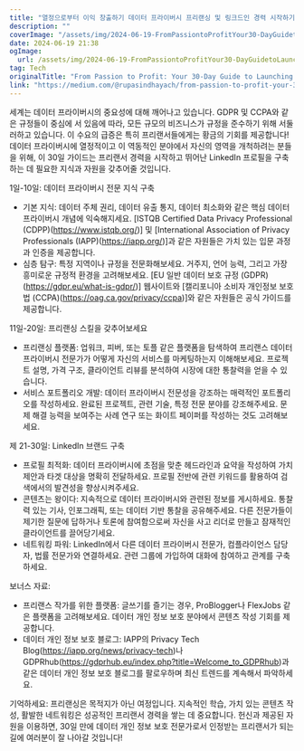 ```yaml
---
title: "열정으로부터 이익 창출하기 데이터 프라이버시 프리랜싱 및 링크드인 경력 시작하기를 위한 30일 가이드"
description: ""
coverImage: "/assets/img/2024-06-19-FromPassiontoProfitYour30-DayGuidetoLaunchingaDataPrivacyFreelancingLinkedInCareer_0.png"
date: 2024-06-19 21:38
ogImage: 
  url: /assets/img/2024-06-19-FromPassiontoProfitYour30-DayGuidetoLaunchingaDataPrivacyFreelancingLinkedInCareer_0.png
tag: Tech
originalTitle: "From Passion to Profit: Your 30-Day Guide to Launching a Data Privacy Freelancing , LinkedIn Career"
link: "https://medium.com/@rupasindhayach/from-passion-to-profit-your-30-day-guide-to-launching-a-data-privacy-freelancing-linkedin-career-05e5818c6780"
---
```



세계는 데이터 프라이버시의 중요성에 대해 깨어나고 있습니다. GDPR 및 CCPA와 같은 규정들이 중심에 서 있음에 따라, 모든 규모의 비즈니스가 규정을 준수하기 위해 서둘러하고 있습니다. 이 수요의 급증은 특히 프리랜서들에게는 황금의 기회를 제공합니다! 데이터 프라이버시에 열정적이고 이 역동적인 분야에서 자신의 영역을 개척하려는 분들을 위해, 이 30일 가이드는 프리랜서 경력을 시작하고 뛰어난 LinkedIn 프로필을 구축하는 데 필요한 지식과 자원을 갖추어줄 것입니다.

1일-10일: 데이터 프라이버시 전문 지식 구축

- 기본 지식: 데이터 주체 권리, 데이터 유출 통지, 데이터 최소화와 같은 핵심 데이터 프라이버시 개념에 익숙해지세요. [ISTQB Certified Data Privacy Professional (CDPP)(https://www.istqb.org/)] 및 [International Association of Privacy Professionals (IAPP)(https://iapp.org/)]과 같은 자원들은 가치 있는 입문 과정과 인증을 제공합니다.
- 심층 탐구: 특정 지역이나 규정을 전문화해보세요. 거주지, 언어 능력, 그리고 가장 흥미로운 규정적 환경을 고려해보세요. [EU 일반 데이터 보호 규정 (GDPR)(https://gdpr.eu/what-is-gdpr/)] 웹사이트와 [캘리포니아 소비자 개인정보 보호법 (CCPA)(https://oag.ca.gov/privacy/ccpa)]와 같은 자원들은 공식 가이드를 제공합니다.

11일-20일: 프리랜싱 스킬을 갖추어보세요

<div class="content-ad"></div>

- 프리랜싱 플랫폼: 업워크, 피버, 또는 토플 같은 플랫폼을 탐색하여 프리랜스 데이터 프라이버시 전문가가 어떻게 자신의 서비스를 마케팅하는지 이해해보세요. 프로젝트 설명, 가격 구조, 클라이언트 리뷰를 분석하여 시장에 대한 통찰력을 얻을 수 있습니다.
- 서비스 포트폴리오 개발: 데이터 프라이버시 전문성을 강조하는 매력적인 포트폴리오를 작성하세요. 완료된 프로젝트, 관련 기술, 특정 전문 분야를 강조해주세요. 문제 해결 능력을 보여주는 사례 연구 또는 화이트 페이퍼를 작성하는 것도 고려해보세요.

제 21-30일: LinkedIn 브랜드 구축

- 프로필 최적화: 데이터 프라이버시에 초점을 맞춘 헤드라인과 요약을 작성하여 가치 제안과 타겟 대상을 명확히 전달하세요. 프로필 전반에 관련 키워드를 활용하여 검색에서의 발견성을 향상시켜주세요.
- 콘텐츠는 왕이다: 지속적으로 데이터 프라이버시와 관련된 정보를 게시하세요. 통찰력 있는 기사, 인포그래픽, 또는 데이터 기반 통찰을 공유해주세요. 다른 전문가들이 제기한 질문에 답하거나 토론에 참여함으로써 자신을 사고 리더로 만들고 잠재적인 클라이언트를 끌어당기세요.
- 네트워킹 파워: LinkedIn에서 다른 데이터 프라이버시 전문가, 컴플라이언스 담당자, 법률 전문가와 연결하세요. 관련 그룹에 가입하여 대화에 참여하고 관계를 구축하세요. 

보너스 자료:

<div class="content-ad"></div>

- 프리랜스 작가를 위한 플랫폼: 글쓰기를 즐기는 경우, ProBlogger나 FlexJobs 같은 플랫폼을 고려해보세요. 데이터 개인 정보 보호 분야에서 콘텐츠 작성 기회를 제공합니다.
- 데이터 개인 정보 보호 블로그: IAPP의 Privacy Tech Blog(https://iapp.org/news/privacy-tech)나 GDPRhub(https://gdprhub.eu/index.php?title=Welcome_to_GDPRhub)과 같은 데이터 개인 정보 보호 블로그를 팔로우하며 최신 트렌드를 계속해서 파악하세요.

기억하세요:
프리랜싱은 목적지가 아닌 여정입니다. 지속적인 학습, 가치 있는 콘텐츠 작성, 활발한 네트워킹은 성공적인 프리랜서 경력을 쌓는 데 중요합니다. 헌신과 제공된 자원을 이용하면, 30일 만에 데이터 개인 정보 보호 전문가로서 인정받는 프리랜서가 되는 길에 여러분이 잘 나아갈 것입니다!